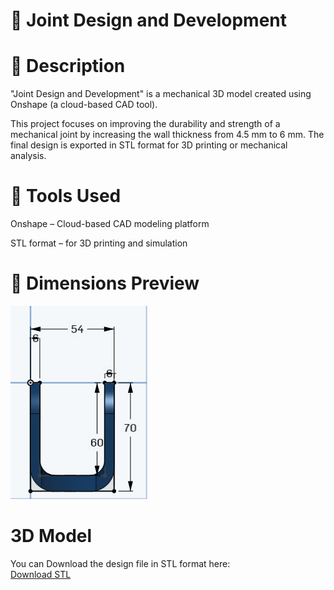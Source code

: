 # 🔩 Joint Design and Development
  # 📐 Description
"Joint Design and Development" is a mechanical 3D model created using Onshape (a cloud-based CAD tool).

This project focuses on improving the durability and strength of a mechanical joint by increasing the wall thickness from 4.5 mm to 6 mm.
The final design is exported in STL format for 3D printing or mechanical analysis.

# 🧰 Tools Used
Onshape – Cloud-based CAD modeling platform

STL format – for 3D printing and simulation


# 📸 Dimensions Preview
   ![Joint Dimensions](joint.png)
   

# 3D Model
You can Download the design file in STL format here:  
[Download STL](joint.stl)

